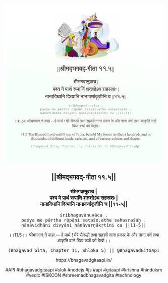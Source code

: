 <img src="../../asset/BG_11_5.png"/>
<center><h2>||श्रीमद्‍भगवद्‍-गीता ११.५||</h2>
<h3>श्रीभगवानुवाच |<br/>पश्य मे पार्थ रूपाणि शतशोऽथ सहस्रशः |<br/>नानाविधानि दिव्यानि नानावर्णाकृतीनि च ||११-५||</h3>
<pre>śrībhagavānuvāca .<br/>paśya me pārtha rūpāṇi śataśo.atha sahasraśaḥ .<br/>nānāvidhāni divyāni nānāvarṇākṛtīni ca ||11-5||</pre>
<p>।।11.5।। श्रीभगवान् ने कहा -- हे पार्थ ! मेरे सैकड़ों तथा सहस्रों नाना प्रकार के और नाना वर्ण तथा आकृति वाले दिव्य रूपों को देखो।।</p>
<pre>(Bhagavad Gita, Chapter 11, Shloka 5) || @BhagavadGitaApi</pre><p>https://bhagavadgitaapi.in/</p><p>#API #bhagavadgitaapi #slok #nodejs #js #api #gitaapi #krishna #hinduism #vedic #ISKCON #shreemadbhagavadgita #technology</p></center>